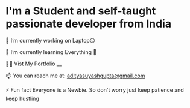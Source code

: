 <h1><b> I'm a Student and self-taught passionate developer from India </b></h1>

🔭 I’m currently working on Laptop😏

🌱 I’m currently learning Everything 🤣

👨‍💻 Vist My Portfolio __

📫 You can reach me at: adityasuyashgupta@gmail.com

⚡ Fun fact Everyone is a Newbie. So don't worry just keep patience and keep hustling
<!---
AdiSuyash/AdiSuyash is a ✨ special ✨ repository because its `README.md` (this file) appears on your GitHub profile.
You can click the Preview link to take a look at your changes.
--->
